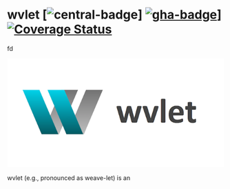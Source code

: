 # wvlet  [![central-badge][central-link]] [![gha-badge]][gha-link]] [![Coverage Status][coverall-badge]][coverall-link]

[coverall-badge]: https://coveralls.io/repos/github/wvlet/wvlet/badge.svg?branch=master
[coverall-link]: https://coveralls.io/github/wvlet/wvlet?branch=master

[gha-badge]: https://github.com/wvlet/wvlet/workflows/CI/badge.svg
[gha-link]: https://github.com/wvlet/wvlet/actions?workflow=CI

[central-badge]: https://img.shields.io/maven-central/v/org.wvlet/wvlet-core_2.12.svg?label=maven%20central
[central-link]: https://search.maven.org/search?q=g:%22org.wvlet%22%20AND%20a:%22wvlet-core_2.12%22

fd


![wvlet](logos/wvlet-banner-white-small.png)


wvlet (e.g., pronounced as weave-let) is an

